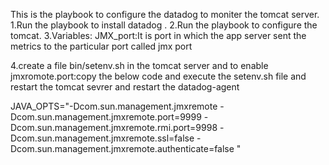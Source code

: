 This is the playbook to configure the datadog to moniter the tomcat server.
1.Run the playbook to install datadog .
2.Run the playbook to configure the tomcat.
3.Variables:
  JMX_port:It is port in which the app server sent the metrics to the particular port called jmx port

4.create a file bin/setenv.sh in the tomcat server and to enable jmxromote.port:copy the below code and execute the setenv.sh file and restart the tomcat sevrer and restart the datadog-agent

JAVA_OPTS="-Dcom.sun.management.jmxremote -Dcom.sun.management.jmxremote.port=9999 -Dcom.sun.management.jmxremote.rmi.port=9998 -Dcom.sun.management.jmxremote.ssl=false -Dcom.sun.management.jmxremote.authenticate=false "
 
  
